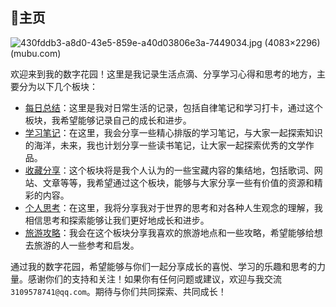 ## 🏡主页

![430fddb3-a8d0-43e5-859e-a40d03806e3a-7449034.jpg (4083×2296) (mubu.com)](https://api2.mubu.com/v3/document_image/430fddb3-a8d0-43e5-859e-a40d03806e3a-7449034.jpg)

欢迎来到我的数字花园！这里是我记录生活点滴、分享学习心得和思考的地方，主要分为以下几个板块：

- [每日总结](%E6%AF%8F%E6%97%A5%E6%80%BB%E7%BB%93.md)：这里是我对日常生活的记录，包括自律笔记和学习打卡，通过这个板块，我希望能够记录自己的成长和进步。
- [学习笔记](%E5%AD%A6%E4%B9%A0%E7%AC%94%E8%AE%B0.md)：在这里，我会分享一些精心排版的学习笔记，与大家一起探索知识的海洋，未来，我也计划分享一些读书笔记，让大家一起探索优秀的文学作品。
- [收藏分享](%E6%94%B6%E8%97%8F%E5%88%86%E4%BA%AB.md)：这个板块将是我个人认为的一些宝藏内容的集结地，包括歌词、网站、文章等等，我希望通过这个板块，能够与大家分享一些有价值的资源和精彩的内容。
- [个人思考](%E4%B8%AA%E4%BA%BA%E6%80%9D%E8%80%83.md)：在这里，我将分享我对于世界的思考和对各种人生观念的理解，我相信思考和探索能够让我们更好地成长和进步。
- [旅游攻略](%E6%97%85%E6%B8%B8%E6%94%BB%E7%95%A5.md)：我会在这个板块分享我喜欢的旅游地点和一些攻略，希望能够给想去旅游的人一些参考和启发。

通过我的数字花园，希望能够与你们一起分享成长的喜悦、学习的乐趣和思考的力量。感谢你们的支持和关注！如果你有任何问题或建议，欢迎与我交流 `3109578741@qq.com`。期待与你们共同探索、共同成长！